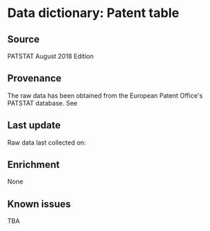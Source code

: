 # Data dictionary: Patent table

## Source

PATSTAT August 2018 Edition

## Provenance

The raw data has been obtained from the European Patent Office's PATSTAT database.
See 

## Last update

Raw data last collected on: 

## Enrichment

None

## Known issues

TBA